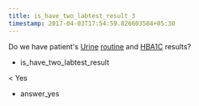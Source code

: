 ```yaml
---
title: is_have_two_labtest_result_3
timestamp: 2017-04-03T17:54:59.826603584+05:30
---
```


Do we have patient's [Urine](labtest_name_1) [routine](labtest_name_1) and [HBA1C](labtest_name_2) results?
* is_have_two_labtest_result

< Yes
* answer_yes

